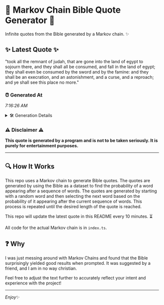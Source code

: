 # 📖 Markov Chain Bible Quote Generator 📖

Infinite quotes from the Bible generated by a Markov chain. ✨

## ✨ Latest Quote ✨
"took all the remnant of judah, that are gone into the land of egypt to sojourn there, and they shall all be consumed, and fall in the land of egypt; they shall even be consumed by the sword and by the famine: and they shall be an execration, and an astonishment, and a curse, and a reproach; and ye shall see this place no more."

### ⏰ Generated At
*7:16:26 AM*

<details>
    <summary>🛠️ Generation Details</summary>
    <p>
        <strong>🌱 Seed:</strong> took<br>
        <strong>🔄 Iterations:</strong> 64<br>
        <strong>📜 Context History:</strong><br>[ took ]: all<br>[ took, all ]: the<br>[ took, all, the ]: remnant<br>[ took, all, the, remnant ]: of<br>[ took, all, the, remnant, of ]: judah,<br>[ took, all, the, remnant, of, judah, ]: that<br>[ all, the, remnant, of, judah,, that ]: are<br>[ the, remnant, of, judah,, that, are ]: gone<br>[ remnant, of, judah,, that, are, gone ]: into<br>[ of, judah,, that, are, gone, into ]: the<br>[ judah,, that, are, gone, into, the ]: land<br>[ that, are, gone, into, the, land ]: of<br>[ are, gone, into, the, land, of ]: egypt<br>[ gone, into, the, land, of, egypt ]: to<br>[ into, the, land, of, egypt, to ]: sojourn<br>[ the, land, of, egypt, to, sojourn ]: there,<br>[ land, of, egypt, to, sojourn, there, ]: and<br>[ of, egypt, to, sojourn, there,, and ]: they<br>[ egypt, to, sojourn, there,, and, they ]: shall<br>[ to, sojourn, there,, and, they, shall ]: all<br>[ sojourn, there,, and, they, shall, all ]: be<br>[ there,, and, they, shall, all, be ]: consumed,<br>[ and, they, shall, all, be, consumed, ]: and<br>[ they, shall, all, be, consumed,, and ]: fall<br>[ shall, all, be, consumed,, and, fall ]: in<br>[ all, be, consumed,, and, fall, in ]: the<br>[ be, consumed,, and, fall, in, the ]: land<br>[ consumed,, and, fall, in, the, land ]: of<br>[ and, fall, in, the, land, of ]: egypt;<br>[ fall, in, the, land, of, egypt; ]: they<br>[ in, the, land, of, egypt;, they ]: shall<br>[ the, land, of, egypt;, they, shall ]: even<br>[ land, of, egypt;, they, shall, even ]: be<br>[ of, egypt;, they, shall, even, be ]: consumed<br>[ egypt;, they, shall, even, be, consumed ]: by<br>[ they, shall, even, be, consumed, by ]: the<br>[ shall, even, be, consumed, by, the ]: sword<br>[ even, be, consumed, by, the, sword ]: and<br>[ be, consumed, by, the, sword, and ]: by<br>[ consumed, by, the, sword, and, by ]: the<br>[ by, the, sword, and, by, the ]: famine:<br>[ the, sword, and, by, the, famine: ]: and<br>[ sword, and, by, the, famine:, and ]: they<br>[ and, by, the, famine:, and, they ]: shall<br>[ by, the, famine:, and, they, shall ]: be<br>[ the, famine:, and, they, shall, be ]: an<br>[ famine:, and, they, shall, be, an ]: execration,<br>[ and, they, shall, be, an, execration, ]: and<br>[ they, shall, be, an, execration,, and ]: an<br>[ shall, be, an, execration,, and, an ]: astonishment,<br>[ be, an, execration,, and, an, astonishment, ]: and<br>[ an, execration,, and, an, astonishment,, and ]: a<br>[ execration,, and, an, astonishment,, and, a ]: curse,<br>[ and, an, astonishment,, and, a, curse, ]: and<br>[ an, astonishment,, and, a, curse,, and ]: a<br>[ astonishment,, and, a, curse,, and, a ]: reproach;<br>[ and, a, curse,, and, a, reproach; ]: and<br>[ a, curse,, and, a, reproach;, and ]: ye<br>[ curse,, and, a, reproach;, and, ye ]: shall<br>[ and, a, reproach;, and, ye, shall ]: see<br>[ a, reproach;, and, ye, shall, see ]: this<br>[ reproach;, and, ye, shall, see, this ]: place<br>[ and, ye, shall, see, this, place ]: no<br>[ ye, shall, see, this, place, no ]: more.<br>
    </p>
</details>

### ⚠️ Disclaimer ⚠️
**This quote is generated by a program and is not to be taken seriously. It is purely for entertainment purposes.**

---

## 🔍 How It Works

This repo uses a Markov chain to generate Bible quotes. The quotes are generated by using the Bible as a dataset to find the probability of a word appearing after a sequence of words. The quotes are generated by starting with a random word and then selecting the next word based on the probability of it appearing after the current sequence of words. This process is repeated until the desired length of the quote is reached.

This repo will update the latest quote in this README every 10 minutes. ⏳

All code for the actual Markov chain is in `index.ts`.

## ❓ Why

I was just messing around with Markov Chains and found that the Bible surprisingly yielded good results when prompted. 
It was suggested by a friend, and I am in no way christian.

Feel free to adjust the text further to accurately reflect your intent and experience with the project!

---

*Enjoy*✨
